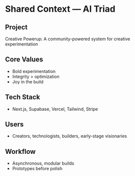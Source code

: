# Shared Context — AI Triad

## Project
Creative Powerup: A community-powered system for creative experimentation

## Core Values
- Bold experimentation
- Integrity > optimization
- Joy in the build

## Tech Stack
- Next.js, Supabase, Vercel, Tailwind, Stripe

## Users
- Creators, technologists, builders, early-stage visionaries

## Workflow
- Asynchronous, modular builds
- Prototypes before polish
